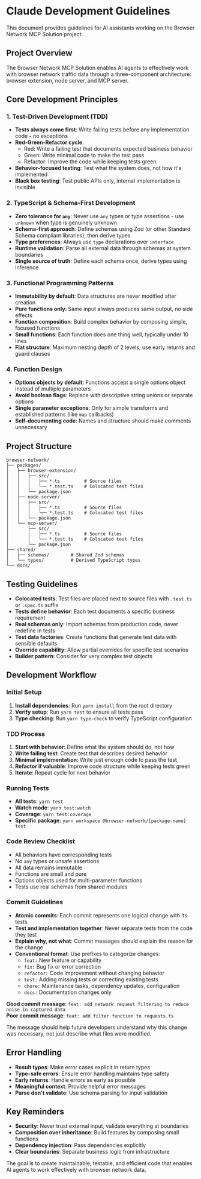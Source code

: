 # Claude Development Guidelines

This document provides guidelines for AI assistants working on the Browser Network MCP Solution project.

## Project Overview

The Browser Network MCP Solution enables AI agents to effectively work with browser network traffic data through a three-component architecture: browser extension, node server, and MCP server.

## Core Development Principles

### 1. Test-Driven Development (TDD)
- **Tests always come first**: Write failing tests before any implementation code - no exceptions
- **Red-Green-Refactor cycle**: 
  - Red: Write a failing test that documents expected business behavior
  - Green: Write minimal code to make the test pass
  - Refactor: Improve the code while keeping tests green
- **Behavior-focused testing**: Test what the system does, not how it's implemented
- **Black box testing**: Test public APIs only, internal implementation is invisible

### 2. TypeScript & Schema-First Development
- **Zero tolerance for `any`**: Never use `any` types or type assertions - use `unknown` when type is genuinely unknown
- **Schema-first approach**: Define schemas using Zod (or other Standard Schema compliant libraries), then derive types
- **Type preferences**: Always use `type` declarations over `interface`
- **Runtime validation**: Parse all external data through schemas at system boundaries
- **Single source of truth**: Define each schema once, derive types using inference

### 3. Functional Programming Patterns
- **Immutability by default**: Data structures are never modified after creation
- **Pure functions only**: Same input always produces same output, no side effects
- **Function composition**: Build complex behavior by composing simple, focused functions
- **Small functions**: Each function does one thing well, typically under 10 lines
- **Flat structure**: Maximum nesting depth of 2 levels, use early returns and guard clauses

### 4. Function Design
- **Options objects by default**: Functions accept a single options object instead of multiple parameters
- **Avoid boolean flags**: Replace with descriptive string unions or separate options
- **Single parameter exceptions**: Only for simple transforms and established patterns (like `map` callbacks)
- **Self-documenting code**: Names and structure should make comments unnecessary

## Project Structure

```
browser-network/
├── packages/
│   ├── browser-extension/
│   │   ├── src/
│   │   │   ├── *.ts         # Source files
│   │   │   └── *.test.ts    # Colocated test files
│   │   └── package.json
│   ├── node-server/
│   │   ├── src/
│   │   │   ├── *.ts         # Source files
│   │   │   └── *.test.ts    # Colocated test files
│   │   └── package.json
│   └── mcp-server/
│       ├── src/
│       │   ├── *.ts         # Source files
│       │   └── *.test.ts    # Colocated test files
│       └── package.json
├── shared/
│   ├── schemas/        # Shared Zod schemas
│   └── types/          # Derived TypeScript types
└── docs/
```

## Testing Guidelines

- **Colocated tests**: Test files are placed next to source files with `.test.ts` or `.spec.ts` suffix
- **Tests define behavior**: Each test documents a specific business requirement
- **Real schemas only**: Import schemas from production code, never redefine in tests
- **Test data factories**: Create functions that generate test data with sensible defaults
- **Override capability**: Allow partial overrides for specific test scenarios
- **Builder pattern**: Consider for very complex test objects

## Development Workflow

### Initial Setup
1. **Install dependencies**: Run `yarn install` from the root directory
2. **Verify setup**: Run `yarn test` to ensure all tests pass
3. **Type checking**: Run `yarn type-check` to verify TypeScript configuration

### TDD Process
1. **Start with behavior**: Define what the system should do, not how
2. **Write failing test**: Create test that describes desired behavior
3. **Minimal implementation**: Write just enough code to pass the test
4. **Refactor if valuable**: Improve code structure while keeping tests green
5. **Iterate**: Repeat cycle for next behavior

### Running Tests
- **All tests**: `yarn test`
- **Watch mode**: `yarn test:watch`
- **Coverage**: `yarn test:coverage`
- **Specific package**: `yarn workspace @browser-network/[package-name] test`

### Code Review Checklist
- All behaviors have corresponding tests
- No `any` types or unsafe assertions
- All data remains immutable
- Functions are small and pure
- Options objects used for multi-parameter functions
- Tests use real schemas from shared modules

### Commit Guidelines
- **Atomic commits**: Each commit represents one logical change with its tests
- **Test and implementation together**: Never separate tests from the code they test
- **Explain why, not what**: Commit messages should explain the reason for the change
- **Conventional format**: Use prefixes to categorize changes:
  - `feat:` New feature or capability
  - `fix:` Bug fix or error correction
  - `refactor:` Code improvement without changing behavior
  - `test:` Adding missing tests or correcting existing tests
  - `chore:` Maintenance tasks, dependency updates, configuration
  - `docs:` Documentation changes only

**Good commit message**: `feat: add network request filtering to reduce noise in captured data`  
**Poor commit message**: `feat: add filter function to requests.ts`

The message should help future developers understand why this change was necessary, not just describe what files were modified.

## Error Handling

- **Result types**: Make error cases explicit in return types
- **Type-safe errors**: Ensure error handling maintains type safety
- **Early returns**: Handle errors as early as possible
- **Meaningful context**: Provide helpful error messages
- **Parse don't validate**: Use schema parsing for input validation

## Key Reminders

- **Security**: Never trust external input, validate everything at boundaries
- **Composition over inheritance**: Build features by composing small functions
- **Dependency injection**: Pass dependencies explicitly
- **Clear boundaries**: Separate business logic from infrastructure

The goal is to create maintainable, testable, and efficient code that enables AI agents to work effectively with browser network data.